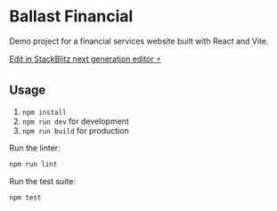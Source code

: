# Ballast Financial

Demo project for a financial services website built with React and Vite.

[Edit in StackBlitz next generation editor ⚡️](https://stackblitz.com/~/github.com/uopcoffee/sb1-vkn8ybmo)

## Usage

1. `npm install`
2. `npm run dev` for development
3. `npm run build` for production

Run the linter:

```bash
npm run lint
```

Run the test suite:

```bash
npm test
```
